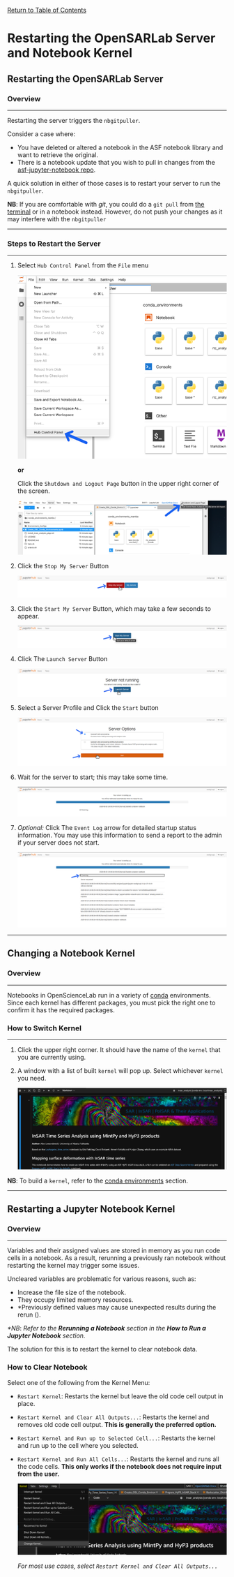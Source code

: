 [Return to Table of Contents](../user.md)

# **Restarting the OpenSARLab Server and Notebook Kernel**

## **Restarting the OpenSARLab Server**

### Overview
---

Restarting the server triggers the `nbgitpuller`. 

Consider a case where:

- You have deleted or altered a notebook in the ASF notebook library and want to retrieve the original.
- There is a notebook update that you wish to pull in changes from the [asf-jupyter-notebook repo](https://github.com/asfadmin/asf-jupyter-notebooks).

A quick solution in either of those cases is to restart your server to run the `nbgitpuller`. 

**NB**: If you are comfortable with _git_, you could do a `git pull` from 
[the terminal](OpenSARLab_terminal.md) or in a notebook instead. However, do not push your changes as it may interfere with the `nbgitpuller`

---

### Steps to Restart the Server

---

1. Select `Hub Control Panel` from the `File` menu

    ![Select Hub Control Panel from the File menu](../assets/jlab_hub_control.png)

    **or**

    Click the `Shutdown and Logout Page` button in the upper right corner of the screen.

    ![Click the Shutdown and Logout Page button in the upper right corner of the screen](../assets/shutdown_logout.png)


1. Click the `Stop My Server` Button

    ![Click the Stop My Server button](../assets/stop_my_server.png)
    
1. Click the `Start My Server` Button, which may take a few seconds to appear.

    ![Click the Start My Server button](../assets/start_my_server.png)

1. Click The `Launch Server` Button

    ![Click the Launch Server button](../assets/launch_server.png)

1. Select a Server Profile and Click the `Start` button

    ![Select a server option and click the start button](../assets/server_options.png)
    
1. Wait for the server to start; this may take some time.

    ![Wait for the server to start](../assets/server_status.png)
    
1. *Optional:* Click The `Event Log` arrow for detailed startup status information. You may use this information to send a report to the admin if your server does not start.

    ![Click the event log arrow](../assets/event_log.png)

---

## **Changing a Notebook Kernel**

### Overview

---

Notebooks in OpenScienceLab run in a variety of [conda](https://docs.conda.io/en/latest/) environments. Since each kernel has different packages, you must pick the right one to confirm it has the required packages.

### How to Switch Kernel

---

1. Click the upper right corner. It should have the name of the `kernel` that you are currently using.
2. A window with a list of built `kernel` will pop up. Select whichever `kernel` you need.

    ![Select Kernel](../assets/select_kernel.gif)

**NB**: To build a `kernel`, refer to the [conda environments](./conda_environments.md) section.

---

## **Restarting a Jupyter Notebook Kernel**

### Overview
---

Variables and their assigned values are stored in memory as you run code cells in a notebook. As a result, rerunning a previously ran notebook without restarting the kernel may trigger some issues. 

Uncleared variables are problematic for various reasons, such as:

- Increase the file size of the notebook.
- They occupy limited memory resources.
- *Previously defined values may cause unexpected results during the rerun ().

_*NB_: _Refer to the **Rerunning a Notebook** section in the **How to Run a Jupyter Notebook** section._

The solution for this is to restart the kernel to clear notebook data.

### **How to Clear Notebook**

Select one of the following from the Kernel Menu:

- `Restart Kernel`: Restarts the kernel but leave the old code cell output in place.
- `Restart Kernel and Clear All Outputs...`: Restarts the kernel and removes old code cell output. **This is generally the preferred option.**
- `Restart Kernel and Run up to Selected Cell...`: Restarts the kernel and run up to the cell where you selected.
- `Restart Kernel and Run All Cells...`: Restarts the kernel and runs all the code cells. **This only works if the notebook does not require input from the user.** 

    ![Select restart and clear all from the kernel menu](../assets/kernel_restart.PNG)
    
    *For most use cases, select `Restart Kernel and Clear All Outputs...`*